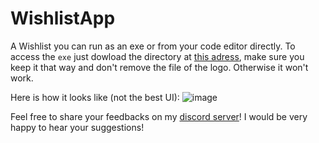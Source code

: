 # WishlistApp
A Wishlist you can run as an exe or from your code editor directly. To access the `exe` just dowload the directory at [this adress](https://github.com/ChrisZeThird/WishlistApp/releases/download/v1.21.11.22/WishList.rar), make sure you keep it that way and don't remove the file of the logo. Otherwise it won't work. 

Here is how it looks like (not the best UI):
![image](https://github.com/ChrisZeThird/WishlistApp/assets/86256324/e6f5a14f-edcb-4f20-811f-27ddf39776ab)


Feel free to share your feedbacks on my [discord server](https://discord.gg/TcwjZhE)! I would be very happy to hear your suggestions!
